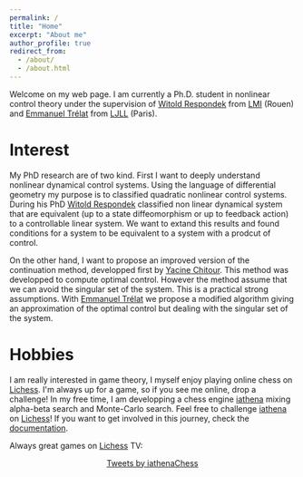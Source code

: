 ```yaml
---
permalink: /
title: "Home"
excerpt: "About me"
author_profile: true
redirect_from: 
  - /about/
  - /about.html
---
```


Welcome on my web page. I am currently a Ph.D. student in nonlinear control theory under the supervision of [Witold Respondek](http://lmi.insa-rouen.fr/membres/9-membres/professeurs/19-respondek-witold.html) from [LMI](http://lmi.insa-rouen.fr/) (Rouen) and [Emmanuel Trélat](https://www.ljll.math.upmc.fr/trelat/) from [LJLL](https://www.ljll.math.upmc.fr/) (Paris). <br/>

# Interest
My PhD research are of two kind. First I want to deeply understand nonlinear dynamical control systems. Using the language of differential geometry my purpose is to classified quadratic nonlinear control systems. During his PhD [Witold Respondek](http://lmi.insa-rouen.fr/membres/9-membres/professeurs/19-respondek-witold.html) classified non linear dynamical system that are equivalent (up to a state diffeomorphism or up to feedback action) to a controllable linear system. We want to extand this results and found conditions for a system to be equivalent to a system with a prodcut of control. <br/>

On the other hand, I want to propose an improved version of the continuation method, developped first by [Yacine Chitour](http://www.l2s.centralesupelec.fr/perso/yacine.chitour). This method was developped to compute optimal control. However the method assume that we can avoid the singular set of the system. This is a practical strong assumptions. With  [Emmanuel Trélat](https://www.ljll.math.upmc.fr/trelat/) we propose a modified algorithm giving an approximation of the optimal control but dealing with the singular set of the system. <br/>

# Hobbies
I am really interested in game theory, I myself enjoy playing online chess on [Lichess](https://lichess.org/@/tschmoderer). I'm always up for a game, so if you see me online, drop a challenge! In my free time, I am developping a chess engine [iathena](https://github.com/tschmoderer/iathena) mixing alpha-beta search and Monte-Carlo search. Feel free to challenge [iathena](https://lichess.org/@/iathena) on [Lichess](https://lichess.org/@/iathena)! If you want to get involved in this journey, check the [documentation](https://tschmoderer.github.io/iathena/html/). <br/>

Always great games on [Lichess](https://lichess.org) TV: <br/>
<center>
<p float="left">
<script src="https://lichess.org/tv/embed?theme=auto&bg=auto"></script>
<a class="twitter-timeline" href="https://twitter.com/iathenaChess?ref_src=twsrc%5Etfw">Tweets by iathenaChess</a> <script async src="https://platform.twitter.com/widgets.js" charset="utf-8"></script> 
</p>
</center>

<br/>


